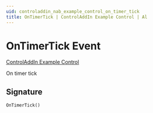 ```yaml
---
uid: controladdin_nab_example_control_on_timer_tick
title: OnTimerTick | ControlAddIn Example Control | Al
---
```

# <a name="on_timer_tick"></a>OnTimerTick Event

[ControlAddIn Example Control](index.md)

On timer tick

## <a name="signature"></a>Signature

```al
OnTimerTick()
```
